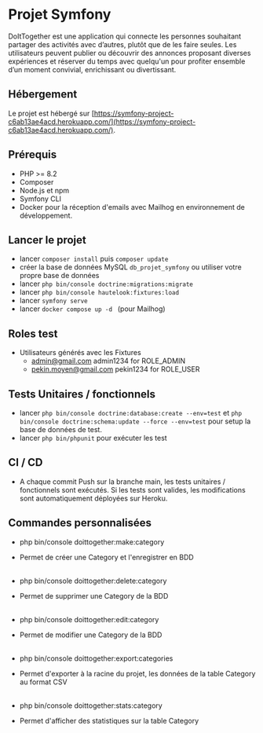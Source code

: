 # Projet Symfony

DoItTogether est une application qui connecte les personnes souhaitant partager des activités avec d’autres, plutôt que de les faire seules. Les utilisateurs peuvent publier ou découvrir des annonces proposant diverses expériences et réserver du temps avec quelqu'un pour profiter ensemble d’un moment convivial, enrichissant ou divertissant.

## Hébergement

Le projet est hébergé sur [https://symfony-project-c6ab13ae4acd.herokuapp.com/](https://symfony-project-c6ab13ae4acd.herokuapp.com/).

## Prérequis

-   PHP >= 8.2
-   Composer
-   Node.js et npm
-   Symfony CLI
-   Docker pour la réception d'emails avec Mailhog en environnement de développement.

## Lancer le projet

-   lancer `composer install` puis `composer update`
-   créer la base de données MySQL `db_projet_symfony` ou utiliser votre propre base de données
-   lancer `php bin/console doctrine:migrations:migrate`
-   lancer `php bin/console hautelook:fixtures:load`
-   lancer `symfony serve`
-   lancer `docker compose up -d ` (pour Mailhog)

## Roles test

-   Utilisateurs générés avec les Fixtures
    -   admin@gmail.com admin1234 for ROLE_ADMIN
    -   pekin.moyen@gmail.com pekin1234 for ROLE_USER

## Tests Unitaires / fonctionnels

-   lancer `php bin/console doctrine:database:create --env=test` et `php bin/console doctrine:schema:update --force --env=test` pour setup la base de données de test.
-   lancer `php bin/phpunit` pour exécuter les test

## CI / CD

-   A chaque commit Push sur la branche main, les tests unitaires / fonctionnels sont exécutés. Si les tests sont valides, les modifications sont automatiquement déployées sur Heroku.

## Commandes personnalisées

-   php bin/console doittogether:make:category
-   Permet de créer une Category et l'enregistrer en BDD <br><br>

-   php bin/console doittogether:delete:category
-   Permet de supprimer une Category de la BDD <br><br>

-   php bin/console doittogether:edit:category
-   Permet de modifier une Category de la BDD <br><br>

-   php bin/console doittogether:export:categories
-   Permet d'exporter à la racine du projet, les données de la table Category au format CSV <br><br>

-   php bin/console doittogether:stats:category
-   Permet d'afficher des statistiques sur la table Category <br><br>

